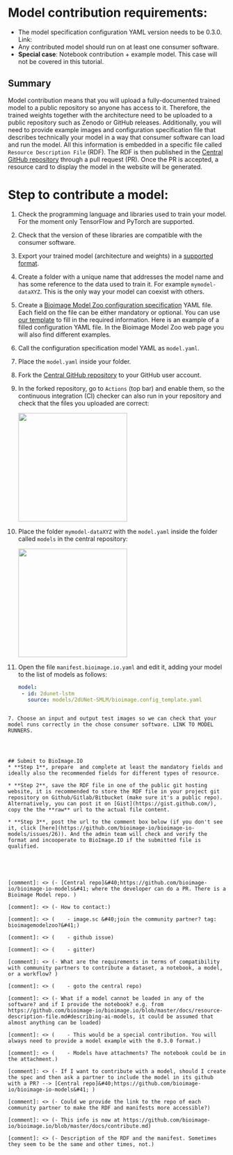 # Model contribution requirements:

- The model specification configuration YAML version needs to be 0.3.0. Link: 
- Any contributed model should run on at least one consumer software.
- **Special case**: Notebook contribution + example model. This case will not  be covered in this tutorial. 

## Summary

Model contribution means that you will upload a fully-documented trained model to a public repository so anyone has access to it. 
Therefore, the trained weights together with the architecture need to be uploaded to a public repository such as Zenodo or GitHub releases. 
Additionally, you will need to provide example images and configuration specification file that describes technically your model in a way that 
consumer software can load and run the model. All this information is embedded in a specific file called `Resource Description File` (RDF). 
The RDF is then published in the [Central GitHub repository](https://github.com/bioimage-io/bioimage-io-models) through a pull request (PR). 
Once the PR is accepted, a resource card to display the model in the website will be generated.


# Step to contribute a model:
1. Check the programming language and libraries used to train your model. For the moment only TensorFlow and PyTorch are supported.
2. Check that the version of these libraries are compatible with the consumer software.
3. Export your trained model (architecture and weights) in a [supported format](https://github.com/bioimage-io/configuration/blob/master/supported_formats_and_operations.md#weight-formats).
4. Create a folder with a unique name that addresses the model name and has some reference to the data used to train it. For example `mymodel-dataXYZ`. This is the only way your model can coexist with others.

5. Create a [Bioimage Model Zoo configuration specification](https://github.com/bioimage-io/configuration/blob/master/README.md) YAML file.
   Each field on the file can be either mandatory or optional. You can use [our template](https://github.com/bioimage-io/bioimage-io-models/pull/55/files#diff-f6c64be5b9d764d0964654908b2ed4495fccc7624e58e9360bfdc6cef169edbe) to fill in the required information. 
   Here is an example of a filled configuration YAML file. In the Bioimage Model Zoo web page you will also find different examples. 
   
6. Call the configuration specification model YAML as `model.yaml`. 
7. Place the `model.yaml` inside your folder. 
9. Fork the [Central GitHub repository](https://github.com/bioimage-io/bioimage-io-models) to your GitHub user account.
10. In the forked repository, go to `Actions` (top bar) and enable them, so the continuous integration (CI) checker can also run in your repository and check that the files you uploaded are correct:
   
    <img src="https://github.com/esgomezm/bioimage.io/blob/master/docs/assets/contribute_models/enable_actions.png" align="center" width="250"/>
   
11. Place the folder `mymodel-dataXYZ` with the `model.yaml` inside the folder called `models` in the central repository:
    
    <img src="https://github.com/esgomezm/bioimage.io/blob/master/docs/assets/contribute_models/dummy_model_folder.png" align="center" width="250"/>
    
12. Open the file `manifest.bioimage.io.yaml` and edit it, adding your model to the list of models as follows:
    ```yaml
    model:
     - id: 2dunet-lstm
       source: models/2dUNet-SMLM/bioimage.config_template.yaml       
   ```

7. Choose an input and output test images so we can check that your model runs correctly in the chose consumer software. LINK TO MODEL RUNNERS.




## Submit to BioImage.IO
* **Step 1**, prepare  and complete at least the mandatory fields and ideally also the recommended fields for different types of resource.

* **Step 2**, save the RDF file in one of the public git hosting website, it is recommended to store the RDF file in your project git repository on Github/Gitlab/Bitbucket (make sure it's a public repo). Alternatively, you can post it on [Gist](https://gist.github.com/), copy the the **raw** url to the actual file content.

* **Step 3**, post the url to the comment box below (if you don't see it, click [here](https://github.com/bioimage-io/bioimage-io-models/issues/26)). And the admin team will check and verify the format and incooperate to BioImage.IO if the submitted file is qualified.





[comment]: <> (- [Central repo]&#40;https://github.com/bioimage-io/bioimage-io-models&#41; where the developer can do a PR. There is a Bioimage Model repo. )

[comment]: <> (- How to contact:)

[comment]: <> (    - image.sc &#40;join the community partner? tag: bioimagemodelzoo?&#41;)

[comment]: <> (    - github issue)

[comment]: <> (    - gitter)

[comment]: <> (- What are the requirements in terms of compatibility with community partners to contribute a dataset, a notebook, a model, or a workflow? )

[comment]: <> (    - goto the central repo)

[comment]: <> (- What if a model cannot be loaded in any of the software? and if I provide the notebook? e.g. from https://github.com/bioimage-io/bioimage.io/blob/master/docs/resource-description-file.md#describing-ai-models, it could be assumed that almost anything can be loaded)

[comment]: <> (    - This would be a special contribution. You will always need to provide a model example with the 0.3.0 format.)

[comment]: <> (    - Models have attachments? The notebook could be in the attachment.)

[comment]: <> (- If I want to contribute with a model, should I create the spec and then ask a partner to include the model in its github with a PR? --> [Central repo]&#40;https://github.com/bioimage-io/bioimage-io-models&#41; )

[comment]: <> (- Could we provide the link to the repo of each community partner to make the RDF and manifests more accessible?)

[comment]: <> (- This info is now at https://github.com/bioimage-io/bioimage.io/blob/master/docs/contribute.md)

[comment]: <> (- Description of the RDF and the manifest. Sometimes they seem to be the same and other times, not.)
